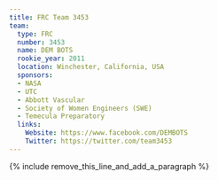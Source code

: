 ```yaml
---
title: FRC Team 3453
team:
  type: FRC
  number: 3453
  name: DEM BOTS
  rookie_year: 2011
  location: Winchester, California, USA
  sponsors:
  - NASA
  - UTC
  - Abbott Vascular
  - Society of Women Engineers (SWE)
  - Temecula Preparatory
  links:
    Website: https://www.facebook.com/DEMBOTS
    Twitter: https://twitter.com/team3453
---
```


{% include remove_this_line_and_add_a_paragraph %}